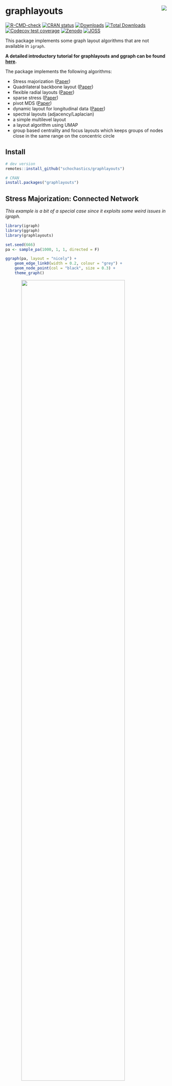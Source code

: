 
<!-- README.md is generated from README.Rmd. Please edit that file -->

# graphlayouts <img src="man/figures/logo.png" align="right"/>

[![R-CMD-check](https://github.com/schochastics/graphlayouts/workflows/R-CMD-check/badge.svg)](https://github.com/schochastics/graphlayouts/actions)
[![CRAN
status](https://www.r-pkg.org/badges/version/graphlayouts)](https://cran.r-project.org/package=graphlayouts)
[![Downloads](https://cranlogs.r-pkg.org/badges/graphlayouts)](https://CRAN.R-project.org/package=graphlayouts)
[![Total
Downloads](https://cranlogs.r-pkg.org/badges/grand-total/graphlayouts)](https://CRAN.R-project.org/package=graphlayouts)
[![Codecov test
coverage](https://codecov.io/gh/schochastics/graphlayouts/branch/main/graph/badge.svg)](https://app.codecov.io/gh/schochastics/graphlayouts?branch=main)
[![Zenodo](https://zenodo.org/badge/DOI/10.5281/zenodo.7870213.svg)](https://doi.org/10.5281/zenodo.7870213)
[![JOSS](https://joss.theoj.org/papers/10.21105/joss.05238/status.svg)](https://doi.org/10.21105/joss.05238)

This package implements some graph layout algorithms that are not
available in `igraph`.

**A detailed introductory tutorial for graphlayouts and ggraph can be
found [here](https://schochastics.github.io/netVizR/).**

The package implements the following algorithms:

- Stress majorization
  ([Paper](https://graphviz.gitlab.io/_pages/Documentation/GKN04.pdf))
- Quadrilateral backbone layout
  ([Paper](https://doi.org/10.7155/jgaa.00370))
- flexible radial layouts
  ([Paper](https://www.uni-konstanz.de/algo/publications/bp-mfrl-11.pdf))
- sparse stress ([Paper](https://arxiv.org/abs/1608.08909))
- pivot MDS ([Paper](https://doi.org/10.1007/978-3-540-70904-6_6))
- dynamic layout for longitudinal data
  ([Paper](https://doi.org/10.1016/j.socnet.2011.06.002))
- spectral layouts (adjacency/Laplacian)
- a simple multilevel layout
- a layout algorithm using UMAP
- group based centrality and focus layouts which keeps groups of nodes
  close in the same range on the concentric circle

## Install

``` r
# dev version
remotes::install_github("schochastics/graphlayouts")

# CRAN
install.packages("graphlayouts")
```

## Stress Majorization: Connected Network

*This example is a bit of a special case since it exploits some weird
issues in igraph.*

``` r
library(igraph)
library(ggraph)
library(graphlayouts)

set.seed(666)
pa <- sample_pa(1000, 1, 1, directed = F)

ggraph(pa, layout = "nicely") +
    geom_edge_link0(width = 0.2, colour = "grey") +
    geom_node_point(col = "black", size = 0.3) +
    theme_graph()
```

<img src="man/figures/README-example-1.png" width="80%" style="display: block; margin: auto;" />

``` r

ggraph(pa, layout = "stress") +
    geom_edge_link0(width = 0.2, colour = "grey") +
    geom_node_point(col = "black", size = 0.3) +
    theme_graph()
```

<img src="man/figures/README-example-2.png" width="80%" style="display: block; margin: auto;" />

## Stress Majorization: Unconnected Network

Stress majorization also works for networks with several components. It
relies on a bin packing algorithm to efficiently put the components in a
rectangle, rather than a circle.

``` r
set.seed(666)
g <- disjoint_union(
    sample_pa(10, directed = FALSE),
    sample_pa(20, directed = FALSE),
    sample_pa(30, directed = FALSE),
    sample_pa(40, directed = FALSE),
    sample_pa(50, directed = FALSE),
    sample_pa(60, directed = FALSE),
    sample_pa(80, directed = FALSE)
)

ggraph(g, layout = "nicely") +
    geom_edge_link0() +
    geom_node_point() +
    theme_graph()
```

<img src="man/figures/README-example_un-1.png" width="80%" style="display: block; margin: auto;" />

``` r

ggraph(g, layout = "stress", bbox = 40) +
    geom_edge_link0() +
    geom_node_point() +
    theme_graph()
```

<img src="man/figures/README-example_un-2.png" width="80%" style="display: block; margin: auto;" />

## Backbone Layout

Backbone layouts are helpful for drawing hairballs.

``` r
set.seed(665)
# create network with a group structure
g <- sample_islands(9, 40, 0.4, 15)
g <- simplify(g)
V(g)$grp <- as.character(rep(1:9, each = 40))

ggraph(g, layout = "stress") +
    geom_edge_link0(colour = rgb(0, 0, 0, 0.5), width = 0.1) +
    geom_node_point(aes(col = grp)) +
    scale_color_brewer(palette = "Set1") +
    theme_graph() +
    theme(legend.position = "none")
```

<img src="man/figures/README-hairball-1.png" width="80%" style="display: block; margin: auto;" />

The backbone layout helps to uncover potential group structures based on
edge embeddedness and puts more emphasis on this structure in the
layout.

``` r
bb <- layout_as_backbone(g, keep = 0.4)
E(g)$col <- FALSE
E(g)$col[bb$backbone] <- TRUE

ggraph(g, layout = "manual", x = bb$xy[, 1], y = bb$xy[, 2]) +
    geom_edge_link0(aes(col = col), width = 0.1) +
    geom_node_point(aes(col = grp)) +
    scale_color_brewer(palette = "Set1") +
    scale_edge_color_manual(values = c(rgb(0, 0, 0, 0.3), rgb(0, 0, 0, 1))) +
    theme_graph() +
    theme(legend.position = "none")
```

<img src="man/figures/README-backbone-1.png" width="80%" style="display: block; margin: auto;" />

## Radial Layout with Focal Node

The function `layout_with_focus()` creates a radial layout around a
focal node. All nodes with the same distance from the focal node are on
the same circle.

``` r
library(igraphdata)
library(patchwork)
data("karate")

p1 <- ggraph(karate, layout = "focus", focus = 1) +
    draw_circle(use = "focus", max.circle = 3) +
    geom_edge_link0(edge_color = "black", edge_width = 0.3) +
    geom_node_point(aes(fill = as.factor(Faction)), size = 2, shape = 21) +
    scale_fill_manual(values = c("#8B2323", "#EEAD0E")) +
    theme_graph() +
    theme(legend.position = "none") +
    coord_fixed() +
    labs(title = "Focus on Mr. Hi")

p2 <- ggraph(karate, layout = "focus", focus = 34) +
    draw_circle(use = "focus", max.circle = 4) +
    geom_edge_link0(edge_color = "black", edge_width = 0.3) +
    geom_node_point(aes(fill = as.factor(Faction)), size = 2, shape = 21) +
    scale_fill_manual(values = c("#8B2323", "#EEAD0E")) +
    theme_graph() +
    theme(legend.position = "none") +
    coord_fixed() +
    labs(title = "Focus on John A.")

p1 + p2
```

<img src="man/figures/README-flex_focus-1.png" width="80%" style="display: block; margin: auto;" />

## Radial Centrality Layout

The function `layout_with_centrality` creates a radial layout around the
node with the highest centrality value. The further outside a node is,
the more peripheral it is.

``` r
library(igraphdata)
library(patchwork)
data("karate")

bc <- betweenness(karate)
p1 <- ggraph(karate, layout = "centrality", centrality = bc, tseq = seq(0, 1, 0.15)) +
    draw_circle(use = "cent") +
    annotate_circle(bc, format = "", pos = "bottom") +
    geom_edge_link0(edge_color = "black", edge_width = 0.3) +
    geom_node_point(aes(fill = as.factor(Faction)), size = 2, shape = 21) +
    scale_fill_manual(values = c("#8B2323", "#EEAD0E")) +
    theme_graph() +
    theme(legend.position = "none") +
    coord_fixed() +
    labs(title = "betweenness centrality")


cc <- closeness(karate)
p2 <- ggraph(karate, layout = "centrality", centrality = cc, tseq = seq(0, 1, 0.2)) +
    draw_circle(use = "cent") +
    annotate_circle(cc, format = "scientific", pos = "bottom") +
    geom_edge_link0(edge_color = "black", edge_width = 0.3) +
    geom_node_point(aes(fill = as.factor(Faction)), size = 2, shape = 21) +
    scale_fill_manual(values = c("#8B2323", "#EEAD0E")) +
    theme_graph() +
    theme(legend.position = "none") +
    coord_fixed() +
    labs(title = "closeness centrality")

p1 + p2
```

<img src="man/figures/README-flex_cent-1.png" width="80%" style="display: block; margin: auto;" />

## Large graphs

`graphlayouts` implements two algorithms for visualizing large networks
(\<100k nodes). `layout_with_pmds()` is similar to `layout_with_mds()`
but performs the multidimensional scaling only with a small number of
pivot nodes. Usually, 50-100 are enough to obtain similar results to the
full MDS.

`layout_with_sparse_stress()` performs stress majorization only with a
small number of pivots (~50-100). The runtime performance is inferior to
pivotMDS but the quality is far superior.

A comparison of runtimes and layout quality can be found in the
[wiki](https://github.com/schochastics/graphlayouts/wiki/)  
**tl;dr**: both layout algorithms appear to be faster than the fastest
igraph algorithm `layout_with_drl()`.

Below are two examples of layouts generated for large graphs using
`layout_with_sparse_stress()`

<img src="man/figures/rt-net.png" width="80%" style="display: block; margin: auto;" />
A retweet network with 18k nodes and 61k edges

<img src="man/figures/squad_network2022_small.png" width="80%" style="display: block; margin: auto;" />
A network of football players with 165K nodes and 6M edges.

## dynamic layouts

`layout_as_dynamic()` allows you to visualize snapshots of longitudinal
network data. Nodes are anchored with a reference layout and only moved
slightly in each wave depending on deleted/added edges. In this way, it
is easy to track down specific nodes throughout time. Use `patchwork` to
put the individual plots next to each other.

``` r
# remotes::install_github("schochastics/networkdata")
library(networkdata)
# longitudinal dataset of friendships in a school class
data("s50")

xy <- layout_as_dynamic(s50, alpha = 0.2)
pList <- vector("list", length(s50))

for (i in seq_along(s50)) {
    pList[[i]] <- ggraph(s50[[i]], layout = "manual", x = xy[[i]][, 1], y = xy[[i]][, 2]) +
        geom_edge_link0(edge_width = 0.6, edge_colour = "grey66") +
        geom_node_point(shape = 21, aes(fill = as.factor(smoke)), size = 3) +
        geom_node_text(aes(label = 1:50), repel = T) +
        scale_fill_manual(
            values = c("forestgreen", "grey25", "firebrick"),
            labels = c("no", "occasional", "regular"),
            name = "smoking",
            guide = ifelse(i != 2, "none", "legend")
        ) +
        theme_graph() +
        theme(legend.position = "bottom") +
        labs(title = paste0("Wave ", i))
}
wrap_plots(pList)
```

<img src="man/figures/dynamic_ex.png" width="80%" style="display: block; margin: auto;" />

## Layout manipulation

The functions `layout_mirror()` and `layout_rotate()` can be used to
manipulate an existing layout

<img src="man/figures/layout_manipulation.png" width="80%" style="display: block; margin: auto;" />

# How to reach out?

### Where do I report bugs?

Simply [open an
issue](https://github.com/schochastics/graphlayouts/issues/new) on
GitHub.

### How do I contribute to the package?

If you have an idea (but no code yet), [open an
issue](https://github.com/schochastics/graphlayouts/issues/new) on
GitHub. If you want to contribute with a specific feature and have the
code ready, fork the repository, add your code, and create a pull
request.

### Do you need support?

The easiest way is to [open an
issue](https://github.com/schochastics/graphlayouts/issues/new) - this
way, your question is also visible to others who may face similar
problems.

### Code of Conduct

Please note that the graphlayouts project is released with a
[Contributor Code of
Conduct](https://contributor-covenant.org/version/2/1/CODE_OF_CONDUCT.html).
By contributing to this project, you agree to abide by its terms.
